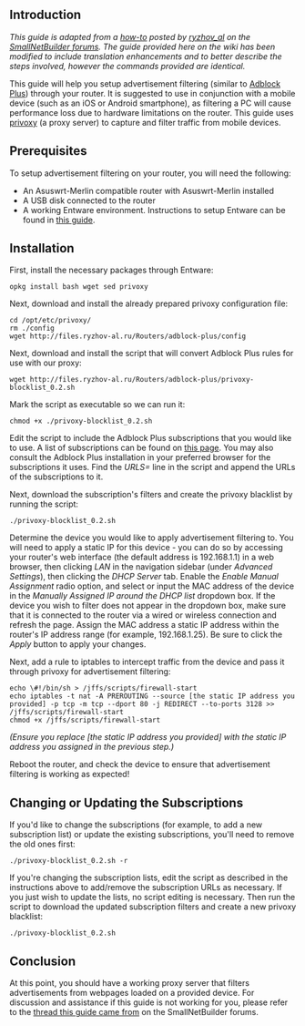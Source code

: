 ## Introduction ##

*This guide is adapted from a [how-to](http://forums.smallnetbuilder.com/showthread.php?t=9449) posted by [ryzhov_al](http://forums.smallnetbuilder.com/member.php?u=13498) on the [SmallNetBuilder forums](http://forums.smallnetbuilder.com). The guide provided here on the wiki has been modified to include translation enhancements and to better describe the steps involved, however the commands provided are identical.*

This guide will help you setup advertisement filtering (similar to [Adblock Plus](http://adblockplus.org)) through your router. It is suggested to use in conjunction with a mobile device (such as an iOS or Android smartphone), as filtering a PC will cause performance loss due to hardware limitations on the router. This guide uses [privoxy](http://www.privoxy.org) (a proxy server) to capture and filter traffic from mobile devices.

## Prerequisites ##

To setup advertisement filtering on your router, you will need the following:

* An Asuswrt-Merlin compatible router with Asuswrt-Merlin installed
* A USB disk connected to the router
* A working Entware environment. Instructions to setup Entware can be found in [this guide](https://github.com/RMerl/asuswrt-merlin/wiki/Entware).

## Installation ##

First, install the necessary packages through Entware:

    opkg install bash wget sed privoxy

Next, download and install the already prepared privoxy configuration file:

    cd /opt/etc/privoxy/
    rm ./config
    wget http://files.ryzhov-al.ru/Routers/adblock-plus/config

Next, download and install the script that will convert Adblock Plus rules for use with our proxy:

    wget http://files.ryzhov-al.ru/Routers/adblock-plus/privoxy-blocklist_0.2.sh

Mark the script as executable so we can run it:

    chmod +x ./privoxy-blocklist_0.2.sh

Edit the script to include the Adblock Plus subscriptions that you would like to use. A list of subscriptions can be found on [this page](http://adblockplus.org/en/subscriptions). You may also consult the Adblock Plus installation in your preferred browser for the subscriptions it uses. Find the *URLS=* line in the script and append the URLs of the subscriptions to it.

Next, download the subscription's filters and create the privoxy blacklist by running the script:

    ./privoxy-blocklist_0.2.sh

Determine the device you would like to apply advertisement filtering to. You will need to apply a static IP for this device - you can do so by accessing your router's web interface (the default address is 192.168.1.1) in a web browser, then clicking *LAN* in the navigation sidebar (under *Advanced Settings*), then clicking the *DHCP Server* tab. Enable the *Enable Manual Assignment* radio option, and select or input the MAC address of the device in the *Manually Assigned IP around the DHCP list* dropdown box. If the device you wish to filter does not appear in the dropdown box, make sure that it is connected to the router via a wired or wireless connection and refresh the page. Assign the MAC address a static IP address within the router's IP address range (for example, 192.168.1.25). Be sure to click the *Apply* button to apply your changes.

Next, add a rule to iptables to intercept traffic from the device and pass it through privoxy for advertisement filtering:

    echo \#!/bin/sh > /jffs/scripts/firewall-start
    echo iptables -t nat -A PREROUTING --source [the static IP address you provided] -p tcp -m tcp --dport 80 -j REDIRECT --to-ports 3128 >> /jffs/scripts/firewall-start
    chmod +x /jffs/scripts/firewall-start

*(Ensure you replace [the static IP address you provided] with the static IP address you assigned in the previous step.)*

Reboot the router, and check the device to ensure that advertisement filtering is working as expected!

## Changing or Updating the Subscriptions ##

If you'd like to change the subscriptions (for example, to add a new subscription list) or update the existing subscriptions, you'll need to remove the old ones first:

    ./privoxy-blocklist_0.2.sh -r

If you're changing the subscription lists, edit the script as described in the instructions above to add/remove the subscription URLs as necessary. If you just wish to update the lists, no script editing is necessary. Then run the script to download the updated subscription filters and create a new privoxy blacklist:

    ./privoxy-blocklist_0.2.sh

## Conclusion ##

At this point, you should have a working proxy server that filters advertisements from webpages loaded on a provided device. For discussion and assistance if this guide is not working for you, please refer to the [thread this guide came from](http://forums.smallnetbuilder.com/showthread.php?t=9449) on the SmallNetBuilder forums.